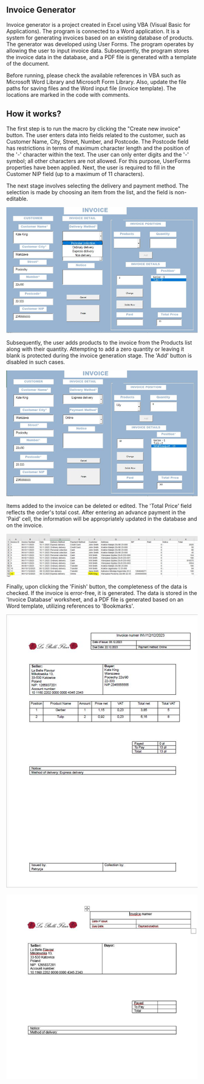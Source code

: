 
## Invoice Generator

<p>Invoice generator is a project created in Excel using VBA (Visual Basic for Applications). The program is connected to a Word application. It is a system for generating invoices based on an existing database of products. The generator was developed using User Forms. The program operates by allowing the user to input invoice data. Subsequently, the program stores the invoice data in the database, and a PDF file is generated with a template of the document.</p>

<p>Before running, please check the available references in VBA such as Microsoft Word Library and Microsoft Form Library. Also, update the file paths for saving files and the Word input file (invoice template). The locations are marked in the code with comments.<br />

## How it works?

<p>The first step is to run the macro by clicking the "Create new invoice" button. The user enters data into fields related to the customer, such as Customer Name, City, Street, Number, and Postcode. The Postcode field has restrictions in terms of maximum character length and the position of the '-' character within the text. The user can only enter digits and the '-' symbol; all other characters are not allowed.
For this purpose, UserForms properties have been applied. Next, the user is required to fill in the Customer NIP field (up to a maximum of 11 characters).</p>

<p>The next stage involves selecting the delivery and payment method. The selection is made by choosing an item from the list, and the field is non-editable.</p>

![Invoice Generator delivery](./images/deliveryMethod.JPG)

<p>Subsequently, the user adds products to the invoice from the Products list along with their quantity. Attempting to add a zero quantity or leaving it blank is protected during the invoice generation stage. The 'Add' button is disabled in such cases.</p>

![Invoice Generator](./images/invoicePosition.JPG)

<p>Items added to the invoice can be deleted or edited. The 'Total Price' field reflects the order's total cost. After entering an advance payment in the 'Paid' cell, the information will be appropriately updated in the database and on the invoice.</p>

![Database](./images/databasePhoto.JPG)

<p>Finally, upon clicking the 'Finish' button, the completeness of the data is checked. If the invoice is error-free, it is generated. The data is stored in the 'Invoice Database' worksheet, and a PDF file is generated based on an Word template, utilizing references to 'Bookmarks'.</p>

![PDF Invoice](./images/FinishInvoice.JPG)


![Word Invoice](./images/invoiceTemplateWord.JPG)
